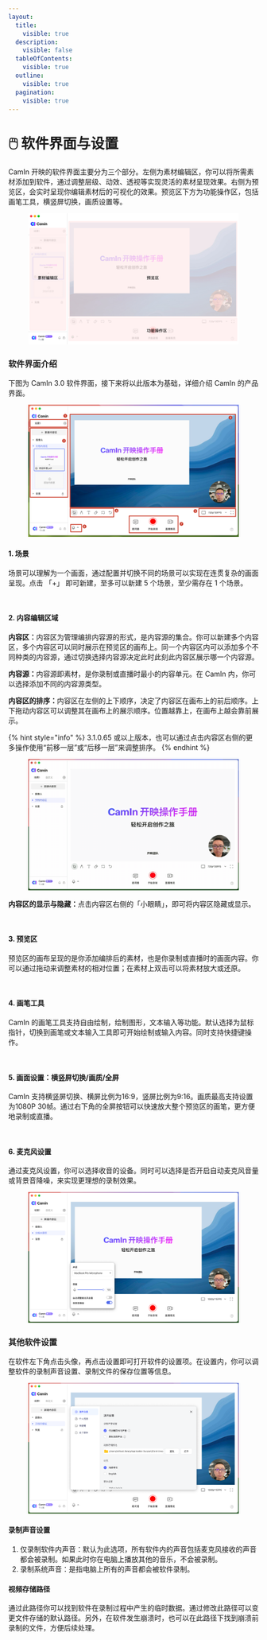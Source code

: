 ```yaml
---
layout:
  title:
    visible: true
  description:
    visible: false
  tableOfContents:
    visible: true
  outline:
    visible: true
  pagination:
    visible: true
---
```


# 🖱️ 软件界面与设置

CamIn 开映的软件界面主要分为三个部分。左侧为素材编辑区，你可以将所需素材添加到软件，通过调整层级、动效、透视等实现灵活的素材呈现效果。右侧为预览区，会实时呈现你编辑素材后的可视化的效果。预览区下方为功能操作区，包括画笔工具，横竖屏切换，画质设置等。

<figure><img src="../.gitbook/assets/Frame 1.jpg" alt=""><figcaption></figcaption></figure>

### 软件界面介绍

下图为 CamIn 3.0 软件界面，接下来将以此版本为基础，详细介绍 CamIn 的产品界面。

<figure><img src="../.gitbook/assets/image (70).png" alt=""><figcaption></figcaption></figure>

#### **1. 场景**

场景可以理解为一个画面，通过配置并切换不同的场景可以实现在连贯复杂的画面呈现。点击 「+」 即可新建，至多可以新建 5 个场景，至少需存在 1 个场景。

<figure><img src="../.gitbook/assets/2024-06-26 16.45.42.gif" alt=""><figcaption></figcaption></figure>

#### 2. 内容编辑区域

**内容区：**&#x5185;容区为管理编排内容源的形式，是内容源的集合。你可以新建多个内容区，多个内容区可以同时展示在预览区的画布上。同一个内容区内可以添加多个不同种类的内容源，通过切换选择内容源决定此时此刻此内容区展示哪一个内容源。

**内容源：**&#x5185;容源即素材，是你录制或直播时最小的内容单元。在 CamIn 内，你可以选择添加不同的内容源类型。

**内容区的排序：**&#x5185;容区在左侧的上下顺序，决定了内容区在画布上的前后顺序。上下拖动内容区可以调整其在画布上的展示顺序。位置越靠上，在画布上越会靠前展示。

{% hint style="info" %}
3.1.0.65 或以上版本，也可以通过点击内容区右侧的更多操作使用“前移一层”或“后移一层”来调整排序。
{% endhint %}

<figure><img src="../.gitbook/assets/2024-06-26 16.50.42.gif" alt=""><figcaption></figcaption></figure>

**内容区的显示与隐藏：**&#x70B9;击内容区右侧的「小眼睛」，即可将内容区隐藏或显示。

<figure><img src="../.gitbook/assets/2024-06-26 16.51.10 (1).gif" alt=""><figcaption></figcaption></figure>

#### 3. 预览区

预览区的画布呈现的是你添加编排后的素材，也是你录制或直播时的画面内容。你可以通过拖动来调整素材的相对位置；在素材上双击可以将素材放大或还原。

<figure><img src="../.gitbook/assets/2024-06-26 16.54.27.gif" alt=""><figcaption></figcaption></figure>

#### 4. 画笔工具

CamIn 的画笔工具支持自由绘制，绘制图形，文本输入等功能。默认选择为鼠标指针，切换到画笔或文本输入工具即可开始绘制或输入内容。同时支持快捷键操作。

<figure><img src="../.gitbook/assets/2024-06-26 16.59.40.gif" alt=""><figcaption></figcaption></figure>

#### 5. 画面设置：横竖屏切换/画质/全屏

CamIn 支持横竖屏切换、横屏比例为16:9，竖屏比例为9:16。画质最高支持设置为1080P 30帧。通过右下角的全屏按钮可以快速放大整个预览区的画笔，更方便地录制或直播。

<figure><img src="../.gitbook/assets/2024-06-26 17.11.55.gif" alt=""><figcaption></figcaption></figure>

#### 6. 麦克风设置

通过麦克风设置，你可以选择收音的设备。同时可以选择是否开启自动麦克风音量或背景音降噪，来实现更理想的录制效果。

<figure><img src="../.gitbook/assets/image (71).png" alt=""><figcaption></figcaption></figure>

### 其他软件设置

在软件左下角点击头像，再点击设置即可打开软件的设置项。在设置内，你可以调整软件的录制声音设置、录制文件的保存位置等信息。

<figure><img src="../.gitbook/assets/image (72).png" alt=""><figcaption></figcaption></figure>

#### 录制声音设置

1. 仅录制软件内声音：默认为此选项，所有软件内的声音包括麦克风接收的声音都会被录制。如果此时你在电脑上播放其他的音乐，不会被录制。
2. 录制系统声音：是指电脑上所有的声音都会被软件录制。

#### 视频存储路径

通过此路径你可以找到软件在录制过程中产生的临时数据。通过修改此路径可以变更文件存储的默认路径。另外，在软件发生崩溃时，也可以在此路径下找到崩溃前录制的文件，方便后续处理。
